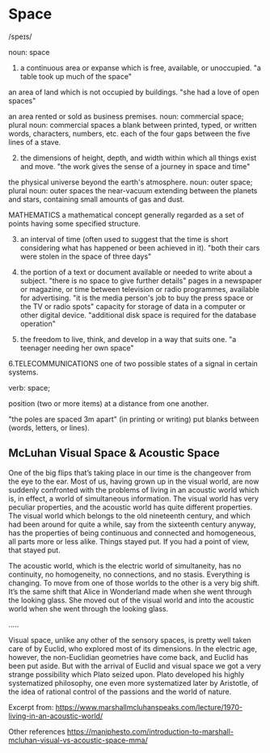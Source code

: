 # Space
/speɪs/

noun: space
1. a continuous area or expanse which is free, available, or unoccupied.
"a table took up much of the space"

an area of land which is not occupied by buildings.
"she had a love of open spaces"

an area rented or sold as business premises.
noun: commercial space; plural noun: commercial spaces
a blank between printed, typed, or written words, characters, numbers, etc.
each of the four gaps between the five lines of a stave.

2. the dimensions of height, depth, and width within which all things exist and move.
"the work gives the sense of a journey in space and time"

the physical universe beyond the earth's atmosphere.
noun: outer space; plural noun: outer spaces
the near-vacuum extending between the planets and stars, containing small amounts of gas and dust.

MATHEMATICS
a mathematical concept generally regarded as a set of points having some specified structure.

3. an interval of time (often used to suggest that the time is short considering what has happened or been achieved in it).
"both their cars were stolen in the space of three days"

4. the portion of a text or document available or needed to write about a subject.
"there is no space to give further details"
pages in a newspaper or magazine, or time between television or radio programmes, available for advertising.
"it is the media person's job to buy the press space or the TV or radio spots"
capacity for storage of data in a computer or other digital device.
"additional disk space is required for the database operation"

5. the freedom to live, think, and develop in a way that suits one.
"a teenager needing her own space"

6.TELECOMMUNICATIONS
one of two possible states of a signal in certain systems.


verb: space; 

position (two or more items) at a distance from one another.

"the poles are spaced 3m apart"
(in printing or writing) put blanks between (words, letters, or lines).

##  McLuhan Visual Space & Acoustic Space

One of the big flips that’s taking place in our time is the changeover from the eye to the ear. Most of us, having grown up in the visual world, are now suddenly confronted with the problems of living in an acoustic world which is, in effect, a world of simultaneous information. The visual world has very peculiar properties, and the acoustic world has quite different properties. The visual world which belongs to the old nineteenth century, and which had been around for quite a while, say from the sixteenth century anyway, has the properties of being continuous and connected and homogeneous, all parts more or less alike. Things stayed put. If you had a point of view, that stayed put.

The acoustic world, which is the electric world of simultaneity, has no continuity, no homogeneity, no connections, and no stasis. Everything is changing. To move from one of those worlds to the other is a very big shift. It’s the same shift that Alice in Wonderland made when she went through the looking glass. She moved out of the visual world and into the acoustic world when she went through the looking glass.

.....

Visual space, unlike any other of the sensory spaces, is pretty well taken care of by Euclid, who explored most of its dimensions. In the electric age, however, the non-Euclidian geometries have come back, and Euclid has been put aside. But with the arrival of Euclid and visual space we got a very strange possibility which Plato seized upon. Plato developed his highly systematized philosophy, one even more systematized later by Aristotle, of the idea of rational control of the passions and the world of nature.

Excerpt from: https://www.marshallmcluhanspeaks.com/lecture/1970-living-in-an-acoustic-world/

Other references
https://maniphesto.com/introduction-to-marshall-mcluhan-visual-vs-acoustic-space-mma/

